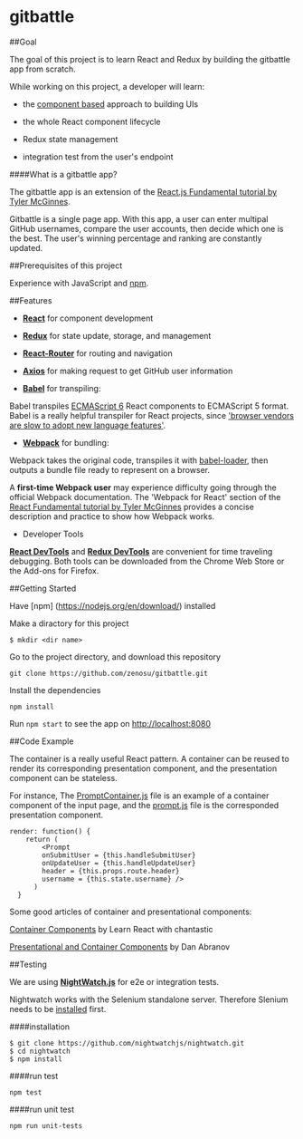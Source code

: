 
# gitbattle

##Goal

The goal of this project is to learn React and Redux by building the gitbattle app from scratch. 

While working on this project, a developer will learn:

- the [component based](https://medium.com/@dan.shapiro1210/understanding-component-based-architecture-3ff48ec0c238#.kxd4dl4g8) approach to building UIs

- the whole React component lifecycle

- Redux state management 

- integration test from the user's endpoint

####What is a gitbattle app?

The gitbattle app is an extension of the [React.js Fundamental tutorial by Tyler McGinnes](https://reacttraining.com/online/react-fundamentals). 

Gitbattle is a single page app. With this app, a user can enter multipal GitHub usernames, compare the user accounts, then decide which one is the best. The user's winning percentage and ranking are constantly updated. 

##Prerequisites of this project

Experience with JavaScript and [npm](https://www.npmjs.com/).

##Features
- **[React](https://facebook.github.io/react/)** for component development

- **[Redux](http://redux.js.org/)** for state update, storage, and management 

- **[React-Router](https://github.com/ReactTraining/react-router)** for routing and navigation

- **[Axios](https://github.com/mzabriskie/axios)** for making request to get GitHub user information

- **[Babel](https://babeljs.io/)** for transpiling:

 Babel transpiles [ECMAScript 6](https://github.com/lukehoban/es6features) React components to ECMAScript 5 format. Babel is a really helpful transpiler for React projects, since ['browser vendors are slow to adopt new language features'](https://www.quora.com/What-exactly-is-BabelJs-Why-does-it-understand-JSX-React-components).

- **[Webpack](https://webpack.github.io/)** for bundling:

 Webpack takes the original code, transpiles it with [babel-loader](https://github.com/babel/babel-loader), then outputs a bundle file ready to represent on a browser. 

 A **first-time Webpack user** may experience difficulty going through the official Webpack documentation. The 'Webpack for React' section of the [React Fundamental tutorial by Tyler McGinnes](https://reacttraining.com/online/react-fundamentals) provides a concise description and practice to show how Webpack works.


- Developer Tools

 **[React DevTools](https://github.com/facebook/react-devtools)** and **[Redux DevTools](https://github.com/gaearon/redux-devtools)** are convenient for time traveling debugging. Both tools can be downloaded from the Chrome Web Store or the Add-ons for Firefox.


##Getting Started


Have [npm] (https://nodejs.org/en/download/) installed


Make a diractory for this project

`$ mkdir <dir name>`

Go to the project directory, and download this repository

`git clone https://github.com/zenosu/gitbattle.git`

Install the dependencies

`npm install`

Run `npm start` to see the app on [http://localhost:8080](http://localhost:8080)


##Code Example

The container is a really useful React pattern. A container can be reused to render its corresponding presentation component, and the presentation component can be stateless.

For instance, The [PromptContainer.js](https://github.com/zenosu/gitbattle/blob/master/app/containers/PromptContainer.js) file is an example of a container component of the input page, and the [prompt.js](https://github.com/zenosu/gitbattle/blob/master/app/components/prompt.js) file is the corresponded presentation component. 

```
render: function() {
  	return (
  		<Prompt 
        onSubmitUser = {this.handleSubmitUser}
        onUpdateUser = {this.handleUpdateUser} 
        header = {this.props.route.header}
        username = {this.state.username} /> 
	  )    
  }
```

Some good articles of container and presentational components: 

[Container Components](https://medium.com/@learnreact/container-components-c0e67432e005#.lmwx3updt) by Learn React with chantastic 

[Presentational and Container Components](https://medium.com/@dan_abramov/smart-and-dumb-components-7ca2f9a7c7d0#.y2bpt8k40) by Dan Abranov 

##Testing

 We are using **[NightWatch.js](http://nightwatchjs.org/)** for e2e or integration tests.
 
 Nightwatch works with the Selenium standalone server. Therefore Slenium needs to be [installed](https://selenium-release.storage.googleapis.com/index.html) first.
 
####installation

```
$ git clone https://github.com/nightwatchjs/nightwatch.git
$ cd nightwatch
$ npm install
```

####run test

`npm test`

####run unit test

`npm run unit-tests`




